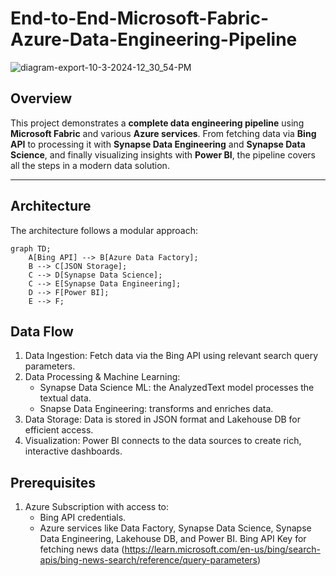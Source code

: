 # End-to-End-Microsoft-Fabric-Azure-Data-Engineering-Pipeline

![diagram-export-10-3-2024-12_30_54-PM](https://github.com/user-attachments/assets/4a2f6bcc-8106-4060-aeb5-78a49586d704)

## Overview
This project demonstrates a **complete data engineering pipeline** using **Microsoft Fabric** and various **Azure services**. From fetching data via **Bing API** to processing it with **Synapse Data Engineering** and **Synapse Data Science**, and finally visualizing insights with **Power BI**, the pipeline covers all the steps in a modern data solution.

---

## Architecture

The architecture follows a modular approach:

```mermaid
graph TD;
    A[Bing API] --> B[Azure Data Factory];
    B --> C[JSON Storage];
    C --> D[Synapse Data Science];
    C --> E[Synapse Data Engineering];
    D --> F[Power BI];
    E --> F;
```

## Data Flow
1. Data Ingestion: Fetch data via the Bing API using relevant search query parameters.
2. Data Processing & Machine Learning:
   - Synapse Data Science ML: the AnalyzedText model processes the textual data.
   - Snapse Data Engineering: transforms and enriches data.
3. Data Storage: Data is stored in JSON format and Lakehouse DB for efficient access.
4. Visualization: Power BI connects to the data sources to create rich, interactive dashboards.

## Prerequisites
1. Azure Subscription with access to:
   - Bing API credentials.
   - Azure services like Data Factory, Synapse Data Science, Synapse Data Engineering, Lakehouse DB, and Power BI.
Bing API Key for fetching news data (https://learn.microsoft.com/en-us/bing/search-apis/bing-news-search/reference/query-parameters)
